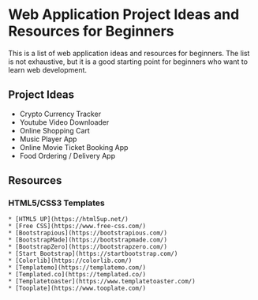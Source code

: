 # Web Application Project Ideas and Resources for Beginners

This is a list of web application ideas and resources for beginners. The list is not exhaustive, but it is a good starting point for beginners who want to learn web development.

## Project Ideas
* Crypto Currency Tracker
* Youtube Video Downloader
* Online Shopping Cart
* Music Player App
* Online Movie Ticket Booking App
* Food Ordering / Delivery App

## Resources
  ### HTML5/CSS3 Templates
    * [HTML5 UP](https://html5up.net/)
    * [Free CSS](https://www.free-css.com/)
    * [Bootstrapious](https://bootstrapious.com/)
    * [BootstrapMade](https://bootstrapmade.com/)
    * [BootstrapZero](https://bootstrapzero.com/)
    * [Start Bootstrap](https://startbootstrap.com/)
    * [Colorlib](https://colorlib.com/)
    * [Templatemo](https://templatemo.com/)
    * [Templated.co](https://templated.co/)
    * [Templatetoaster](https://www.templatetoaster.com/)
    * [Tooplate](https://www.tooplate.com/)


